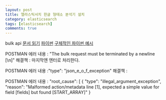 ```yaml
---
layout: post
title: 엘라스틱서치 한글 형태소 분석기 설치
category: elasticsearch
tags: [elasticsearch]
comments: true
---
```


bulk api
[문서 읽기](https://www.elastic.co/guide/en/elasticsearch/reference/current/docs-bulk.html)
[파이썬](https://elasticsearch-py.readthedocs.io/en/master/helpers.html)
[구체적인 파이썬 예시](https://github.com/elastic/elasticsearch-py/tree/master/examples/bulk-ingest)


POSTMAN 에러 내용 : "The bulk request must be terminated by a newline [\\n]"
해결책 : 마지막엔 엔터로 처리한다.
[](https://stackoverflow.com/questions/48579980/elasticsearch-bulk-request-throws-error-in-elasticsearch-6-1-1)


POSTMAN 에러 내용 :"type": "json_e_o_f_exception"
해결책 : [](https://discuss.elastic.co/t/how-to-solve-json-e-o-f-exception-on-msearch-template/163514)

POSTMAN 에러 내용 : 
        "root_cause": [
            {
                "type": "illegal_argument_exception",
                "reason": "Malformed action/metadata line [1], expected a simple value for field [fields] but found [START_ARRAY]"
            }